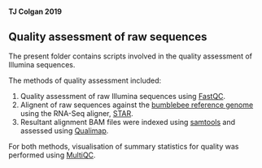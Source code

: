 #### TJ Colgan 2019  
## Quality assessment of raw sequences

The present folder contains scripts involved in the quality assessment of Illumina sequences.  

The methods of quality assessment included:  
1. Quality assessment of raw Illumina sequences using [FastQC](https://www.bioinformatics.babraham.ac.uk/projects/fastqc/).  
2. Alignent of raw sequences against the [bumblebee reference genome](https://www.ncbi.nlm.nih.gov/assembly/GCF_000214255.1) using the RNA-Seq aligner, [STAR](https://github.com/alexdobin/STAR).  
3. Resultant alignment BAM files were indexed using [samtools](https://github.com/samtools/samtools) and assessed using [Qualimap](http://qualimap.bioinfo.cipf.es/).  

For both methods, visualisation of summary statistics for quality was performed using [MultiQC](https://multiqc.info/).  
